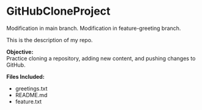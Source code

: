 # GitHubCloneProject

Modification in main branch.
Modification in feature-greeting branch.

This is the description of my repo.

**Objective:**  
Practice cloning a repository, adding new content, and pushing changes to GitHub.

**Files Included:**  
- greetings.txt
- README.md
- feature.txt
